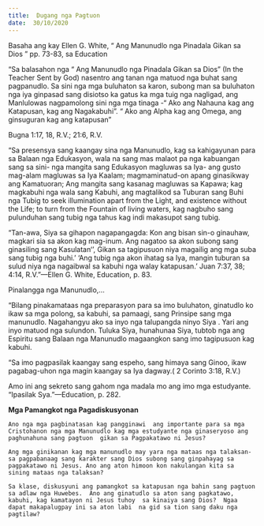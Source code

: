 ```yaml
---
title:  Dugang nga Pagtuon
date:  30/10/2020
---
```


Basaha ang kay Ellen G. White, “ Ang Manunudlo nga Pinadala Gikan sa Dios ” pp. 73-83, sa Education

“Sa balasahon nga “ Ang Manunudlo nga Pinadala Gikan sa Dios” (In the Teacher Sent by God)  nasentro ang tanan nga matuod nga buhat sang pagpanudlo. Sa sini nga mga buluhaton sa karon, subong man sa buluhaton nga iya ginpasad sang disiotso ka gatus ka mga tuig nga nagligad, ang Manlulowas nagpamolong sini nga mga tinaga -“ Ako ang Nahauna kag ang Katapusan, kag ang Nagakabuhi”. “ Ako ang Alpha kag ang Omega, ang ginsuguran kag ang katapusan”

Bugna 1:17, 18, R.V.; 21:6, R.V.

“Sa presensya sang kaangay sina nga Manunudlo, kag sa kahigayunan para sa Balaan  nga Edukasyon, wala na sang  mas malaot pa nga  kabuangan sang sa sini-  nga mangita sang Edukasyon magluwas sa Iya- ang gusto mag-alam magluwas sa Iya Kaalam; magmaminatud-on apang ginasikway ang Kamatuoran; Ang mangita sang kasanag  magluwas sa Kapawa; kag magkabuhi nga wala sang Kabuhi, ang magtalikod sa Tuburan sang Buhi nga Tubig  to seek illumination apart from the Light, and existence without the Life; to turn from the Fountain of living waters, kag nagbuho sang pulunduhan sang tubig nga tahus kag indi makasupot sang tubig.

“Tan-awa, Siya sa gihapon nagapangagda: Kon ang bisan sin-o ginauhaw, magkari sia sa akon kag mag-inum. Ang nagatoo sa akon subong sang ginasiling sang Kasulatan‘’, Gikan sa tagipusuon niya magailig ang mga suba sang tubig nga buhi.’ ‘Ang tubig nga akon ihatag sa Iya, mangin tuburan sa sulud niya nga nagaibwal sa kabuhi nga walay katapusan.’ Juan 7:37, 38; 4:14, R.V.”—Ellen G. White, Education, p. 83.

Pinalangga nga Manunudlo,…

“Bilang pinakamataas nga preparasyon para sa imo buluhaton, ginatudlo ko ikaw sa mga polong, sa kabuhi, sa pamaagi, sang Prinsipe sang mga manunudlo. Nagahangyu ako sa inyo nga talupangda ninyo Siya  . Yari ang inyo matuod nga sulundon. Tuluka Siya, hunahunaa Siya, tubtob nga ang Espiritu sang Balaan nga Manunudlo magaangkon sang imo tagipusuon kag kabuhi.

“Sa imo pagpasilak kaangay sang espeho, sang himaya sang Ginoo, ikaw pagabag-uhon nga magin kaangay sa Iya dagway.( 2 Corinto 3:18, R.V.)

Amo ini ang sekreto sang gahom nga madala mo ang imo mga estudyante. “Ipasilak Sya.”—Education, p. 282.

**Mga Pamangkot nga Pagadiskusyonan**

`Ano nga mga pagbinatasan kag pangginawi  ang importante para sa mga Cristohanon nga mga Manunudlo kag mga estudyante nga ginaseryoso ang paghunahuna sang pagtuon  gikan sa Pagpakatawo ni Jesus?`

`Ang mga ginikanan kag mga manunudlo may yara nga mataas nga talaksan-sa pagpabanaag sang karakter sang Dios subong sang ginpahayag sa pagpakatawo ni Jesus. Ano ang aton himoon kon nakulangan kita sa sining mataas nga talaksan?`

`Sa klase, diskusyuni ang pamangkot sa katapusan nga bahin sang pagtuon sa adlaw nga Huwebes.  Ano ang ginatudlo sa aton sang pagkatawo, kabuhi, kag kamatayon ni Jesus tuhoy  sa kinaiya sang Dios?  Ngaa dapat makapalugpay ini sa aton labi  na gid sa tion sang daku nga pagtilaw?`